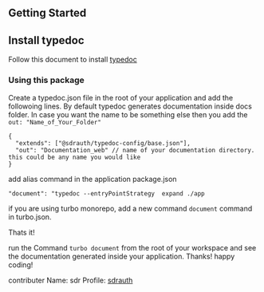 ## Getting Started

## Install typedoc
Follow this document to install [typedoc](https://typedoc.org/guides/installation/)
### Using this package


Create a typedoc.json file in the root of your application and add the followoing lines. By default typedoc generates documentation inside docs folder. In case you want the name to be something else then you add the `out: "Name_of_Your_Folder"`

```
{
  "extends": ["@sdrauth/typedoc-config/base.json"],
  "out": "Documentation_web" // name of your documentation directory. this could be any name you would like
}

```

add alias command in the application package.json

```
"document": "typedoc --entryPointStrategy  expand ./app

```

if you are using turbo monorepo, add a new command `document` command in turbo.json.

Thats it!

run the Command `turbo document` from the root of your workspace and see the documentation generated inside your application. Thanks! happy coding!

contributer Name: sdr Profile: [sdrauth](https://www.npmjs.com/~sdrauth)
